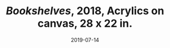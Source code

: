 ---
layout: allprojectdetail
title:  <i>Bookshelves</i>, 2018, Acrylics on canvas, 28 x 22 in. 
type: image
date:   2019-07-14
image: Taeyoon_Choi_Books_201907_taeyoonstudiovisit_34.jpg
meta: Photo by Joe Swide
orientation:
alt-text: Bookshelf painted in blue and pink, details of books and cats.
categories: all-paintings
 
---